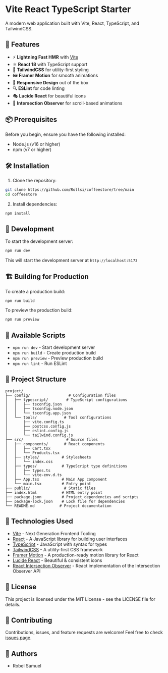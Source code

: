 # Vite React TypeScript Starter

A modern web application built with Vite, React, TypeScript, and TailwindCSS.

## 🚀 Features

- ⚡️ **Lightning Fast HMR** with [Vite](https://vitejs.dev/)
- ⚛️ **React 18** with TypeScript support
- 🎨 **TailwindCSS** for utility-first styling
- 🖼️ **Framer Motion** for smooth animations
- 📱 **Responsive Design** out of the box
- 🔍 **ESLint** for code linting
- 🎭 **Lucide React** for beautiful icons
- 🔄 **Intersection Observer** for scroll-based animations

## 📦 Prerequisites

Before you begin, ensure you have the following installed:
- Node.js (v16 or higher)
- npm (v7 or higher)

## 🛠️ Installation

1. Clone the repository:
```bash
git clone https://github.com/Rollsi/coffeestore/tree/main
cd coffeestore
```

2. Install dependencies:
```bash
npm install
```

## 🚀 Development

To start the development server:
```bash
npm run dev
```
This will start the development server at `http://localhost:5173`

## 🏗️ Building for Production

To create a production build:
```bash
npm run build
```

To preview the production build:
```bash
npm run preview
```

## 📝 Available Scripts

- `npm run dev` - Start development server
- `npm run build` - Create production build
- `npm run preview` - Preview production build
- `npm run lint` - Run ESLint

## 🧱 Project Structure

```
project/
├── config/                 # Configuration files
│   ├── typescript/        # TypeScript configurations
│   │   ├── tsconfig.json
│   │   ├── tsconfig.node.json
│   │   └── tsconfig.app.json
│   └── tools/            # Tool configurations
│       ├── vite.config.ts
│       ├── postcss.config.js
│       ├── eslint.config.js
│       └── tailwind.config.js
├── src/                   # Source files
│   ├── components/       # React components
│   │   ├── Cart.tsx
│   │   └── Products.tsx
│   ├── styles/          # Stylesheets
│   │   └── index.css
│   ├── types/           # TypeScript type definitions
│   │   ├── types.ts
│   │   └── vite-env.d.ts
│   ├── App.tsx          # Main App component
│   └── main.tsx         # Entry point
├── public/               # Static files
├── index.html           # HTML entry point
├── package.json         # Project dependencies and scripts
├── package-lock.json    # Lock file for dependencies
└── README.md           # Project documentation
```

## 🔧 Technologies Used

- [Vite](https://vitejs.dev/) - Next Generation Frontend Tooling
- [React](https://reactjs.org/) - A JavaScript library for building user interfaces
- [TypeScript](https://www.typescriptlang.org/) - JavaScript with syntax for types
- [TailwindCSS](https://tailwindcss.com/) - A utility-first CSS framework
- [Framer Motion](https://www.framer.com/motion/) - A production-ready motion library for React
- [Lucide React](https://lucide.dev/) - Beautiful & consistent icons
- [React Intersection Observer](https://github.com/thebuilder/react-intersection-observer) - React implementation of the Intersection Observer API

## 📄 License

This project is licensed under the MIT License - see the LICENSE file for details.

## 🤝 Contributing

Contributions, issues, and feature requests are welcome! Feel free to check [issues page](your-repo-issues-url).

## 👥 Authors

- Robel Samuel
